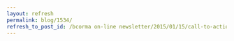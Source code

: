 ```yaml
---
layout: refresh
permalink: blog/1534/
refresh_to_post_id: /bcorma on-line newsletter/2015/01/15/call-to-action-for-all-canadian-motorcyclists-please-complete-the-mcc-online-survey
---
```

